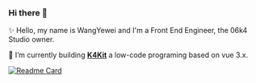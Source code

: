 ### Hi there 👋

✨ Hello, my name is WangYewei and I'm a Front End Engineer, the 06k4 Studio owner.

🔭 I’m currently building **[K4Kit](https://github.com/WangYeWei/K4Kit)** a low-code programing based on vue 3.x.

[![Readme Card](https://github-readme-stats.vercel.app/api/pin/?username=notifirehq&repo=notifire)](https://github.com/WangYeWei/K4Kit)

<!-- My name is Dima and i'm a creator from Tel Aviv, Israel. I'm excited about web technologies, developer UX and tooling.



<!--
**WangYeWei/WangyeWei** is a ✨ _special_ ✨ repository because its `README.md` (this file) appears on your GitHub profile.

Here are some ideas to get you started:

- 🔭 I’m currently working on ...
- 🌱 I’m currently learning ...
- 👯 I’m looking to collaborate on ...
- 🤔 I’m looking for help with ...
- 💬 Ask me about ...
- 📫 How to reach me: ...
- 😄 Pronouns: ...
- ⚡ Fun fact: ...
-->
